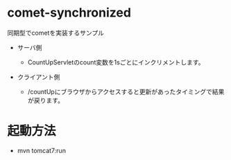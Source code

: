 # comet-synchronized

同期型でcometを実装するサンプル

* サーバ側
    - CountUpServletのcount変数を1sごとにインクリメントします。

* クライアント側
    - /countUpにブラウザからアクセスすると更新があったタイミングで結果が戻ります。

# 起動方法

* mvn tomcat7:run
